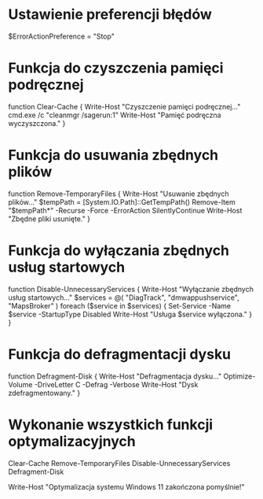 # Ustawienie preferencji błędów
$ErrorActionPreference = "Stop"

# Funkcja do czyszczenia pamięci podręcznej
function Clear-Cache {
    Write-Host "Czyszczenie pamięci podręcznej..."
    cmd.exe /c "cleanmgr /sagerun:1"
    Write-Host "Pamięć podręczna wyczyszczona."
}

# Funkcja do usuwania zbędnych plików
function Remove-TemporaryFiles {
    Write-Host "Usuwanie zbędnych plików..."
    $tempPath = [System.IO.Path]::GetTempPath()
    Remove-Item "$tempPath\*" -Recurse -Force -ErrorAction SilentlyContinue
    Write-Host "Zbędne pliki usunięte."
}

# Funkcja do wyłączania zbędnych usług startowych
function Disable-UnnecessaryServices {
    Write-Host "Wyłączanie zbędnych usług startowych..."
    $services = @(
        "DiagTrack",
        "dmwappushservice",
        "MapsBroker"
    )
    foreach ($service in $services) {
        Set-Service -Name $service -StartupType Disabled
        Write-Host "Usługa $service wyłączona."
    }
}

# Funkcja do defragmentacji dysku
function Defragment-Disk {
    Write-Host "Defragmentacja dysku..."
    Optimize-Volume -DriveLetter C -Defrag -Verbose
    Write-Host "Dysk zdefragmentowany."
}

# Wykonanie wszystkich funkcji optymalizacyjnych
Clear-Cache
Remove-TemporaryFiles
Disable-UnnecessaryServices
Defragment-Disk

Write-Host "Optymalizacja systemu Windows 11 zakończona pomyślnie!"
